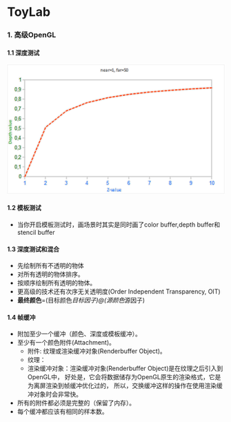 # ToyLab
### 1.  高级OpenGL
####  1.1   深度测试
![depth_mapping](/resources/document/depth_non_linear_graph.png)

#### 1.2    模板测试
* 当你开启模板测试时，画场景时其实是同时画了color buffer,depth buffer和stencil buffer
#### 1.3    深度测试和混合
*  先绘制所有不透明的物体
* 对所有透明的物体排序。
* 按顺序绘制所有透明的物体。
* 更高级的技术还有次序无关透明度(Order Independent Transparency, OIT)
* **最终颜色**=(目标颜色*目标因子)@(源颜色*源因子)
#### 1.4    帧缓冲
* 附加至少一个缓冲（颜色、深度或模板缓冲）。
* 至少有一个颜色附件(Attachment)。
    * 附件:  纹理或渲染缓冲对象(Renderbuffer Object)。
    * 纹理： 
    * 渲染缓冲对象：渲染缓冲对象(Renderbuffer Object)是在纹理之后引入到OpenGL中， 好处是，它会将数据储存为OpenGL原生的渲染格式，它是为离屏渲染到帧缓冲优化过的， 所以，交换缓冲这样的操作在使用渲染缓冲对象时会非常快。
* 所有的附件都必须是完整的（保留了内存）。
* 每个缓冲都应该有相同的样本数。
